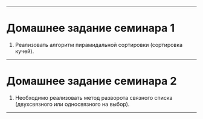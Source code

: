 ***
# Домашнее задание семинара 1

1. Реализовать алгоритм пирамидальной сортировки (сортировка кучей).

***
# Домашнее задание семинара 2

1. Необходимо реализовать метод разворота связного списка (двухсвязного или односвязного на выбор).

***